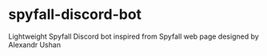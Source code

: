 # spyfall-discord-bot
Lightweight Spyfall Discord bot inspired from Spyfall web page designed by Alexandr Ushan
